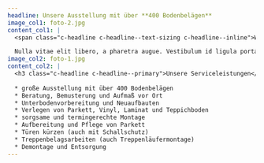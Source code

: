 ```yaml
---
headline: Unsere Ausstellung mit über **400 Bodenbelägen**
image_col1: foto-2.jpg
content_col1: |
  <span class="c-headline c-headline--text-sizing c-headline--inline">Wir sind ihr Bodenpersonal.</span> Und haben schon viele einzigartige Bodenlösungen geschaffen. Wir scheuen keine Herausforderung und betreuen kleinere Projekte ebenso gerne wie große bis 1000 m² Fläche. Wir sind eingespielt und haben alle lange Berufserfahrung als Facharbeiter.

  Nulla vitae elit libero, a pharetra augue. Vestibulum id ligula porta felis euismod semper. Nulla vitae elit libero, a pharetra augue. Cum sociis natoque penatibus et magnis dis parturient montes, nascetur ridiculus mus. Curabitur blandit tempus porttitor.
image_col2: foto-1.jpg
content_col2: |
  <h3 class="c-headline c-headline--primary">Unsere Serviceleistungen</h3>
  
  * große Ausstellung mit über 400 Bodenbelägen
  * Beratung, Bemusterung und Aufmaß vor Ort
  * Unterbodenvorbereitung und Neuaufbauten
  * Verlegen von Parkett, Vinyl, Laminat und Teppichboden
  * sorgsame und termingerechte Montage
  * Aufbereitung und Pflege von Parkett
  * Türen kürzen (auch mit Schallschutz)
  * Treppenbelagsarbeiten (auch Treppenläufermontage)
  * Demontage und Entsorgung
---
```


